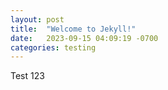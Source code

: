 ```yaml
---
layout: post
title:  "Welcome to Jekyll!"
date:   2023-09-15 04:09:19 -0700
categories: testing
---
```


Test 123
